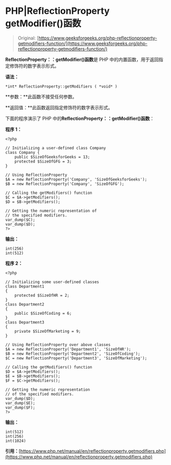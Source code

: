 # PHP|ReflectionProperty getModifier()函数

> Original: [https://www.geeksforgeeks.org/php-reflectionproperty-getmodifiers-function/](https://www.geeksforgeeks.org/php-reflectionproperty-getmodifiers-function/)

**ReflectionProperty：：getModifier()函数**是 PHP 中的内置函数，用于返回指定修饰符的数字表示形式。

**语法：**

```
*int* ReflectionProperty::getModifiers ( *void* )
```

**参数：**此函数不接受任何参数。

**返回值：**此函数返回指定修饰符的数字表示形式。

下面的程序演示了 PHP 中的**ReflectionProperty：：getModifier()函数**：

**程序 1：**

```
<?php

// Initializing a user-defined class Company
class Company {
    public $SizeOfGeeksforGeeks = 13;
    protected $SizeOfGFG = 3;
}

// Using ReflectionProperty 
$A = new ReflectionProperty('Company', 'SizeOfGeeksforGeeks');
$B = new ReflectionProperty('Company', 'SizeOfGFG');

// Calling the getModifiers() function
$C = $A->getModifiers();
$D = $B->getModifiers();

// Getting the numeric representation of
// the specified modifiers.
var_dump($C);
var_dump($D);
?>
```

**输出：**

```
int(256)
int(512)

```

**程序 2：**

```
<?php

// Initializing some user-defined classes
class Department1
{
    protected $SizeOfHR = 2;
}
class Department2
{
    public $SizeOfCoding = 6;
}
class Department3
{
    private $SizeOfMarketing = 9;
}

// Using ReflectionProperty over above classes
$A = new ReflectionProperty('Department1', 'SizeOfHR');
$B = new ReflectionProperty('Department2', 'SizeOfCoding');
$C = new ReflectionProperty('Department3', 'SizeOfMarketing');

// Calling the getModifiers() function
$D = $A->getModifiers();
$E = $B->getModifiers();
$F = $C->getModifiers();

// Getting the numeric representation
// of the specified modifiers.
var_dump($D);
var_dump($E);
var_dump($F);
?>
```

**输出：**

```
int(512)
int(256)
int(1024)

```

**引用：**[https://www.php.net/manual/en/reflectionproperty.getmodifiers.php](https://www.php.net/manual/en/reflectionproperty.getmodifiers.php)